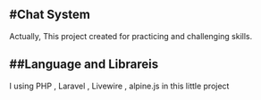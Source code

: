 #Chat System
----

Actually, This project created for practicing and challenging skills.


##Language and Librareis 
----

I using PHP , Laravel , Livewire , alpine.js in this little project
